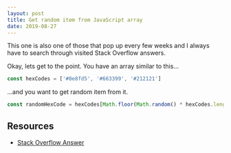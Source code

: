 ```yaml
---
layout: post
title: Get random item from JavaScript array
date: 2019-08-27
---
```


This one is also one of those that pop up every few weeks and I always have to search through visited Stack Overflow answers.

Okay, lets get to the point. You have an array similar to this...

```js
const hexCodes = ['#0e8fd5', '#663399', '#212121']
```

...and you want to get random item from it.

```js
const randomHexCode = hexCodes[Math.floor(Math.random() * hexCodes.length)]
```

## Resources

- [Stack Overflow Answer](https://stackoverflow.com/a/5915122/11197595)
